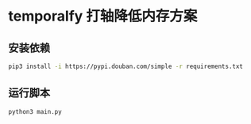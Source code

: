 # temporalfy 打轴降低内存方案
## 安装依赖
```bash
pip3 install -i https://pypi.douban.com/simple -r requirements.txt
```

## 运行脚本
```
python3 main.py
```